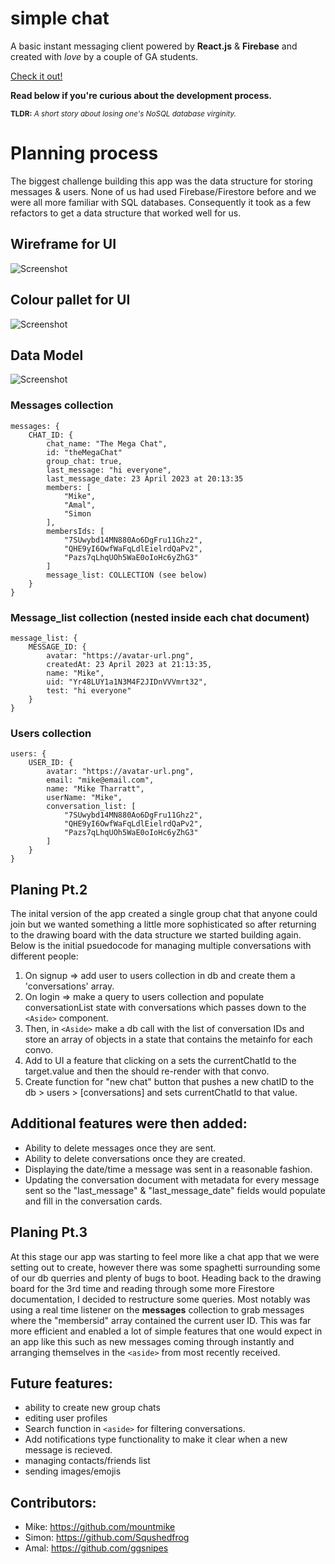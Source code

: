 # simple chat

A basic instant messaging client powered by **React.js** & **Firebase** and created with *love* by a couple of GA students.

[Check it out!](https://unsafe-chat.web.app/)

**Read below if you're curious about the development process.**

<sub>**TLDR:** *A short story about losing one's NoSQL database virginity.*</sub>

# Planning process

The biggest challenge building this app was the data structure for storing messages & users. None of us had used Firebase/Firestore before and we were all more familiar with SQL databases. Consequently it took as a few refactors to get a data structure that worked well for us.

## Wireframe for UI
![Screenshot](https://github.com/mountmike/simple-chat/blob/main/public/wireframe1.png)

## Colour pallet for UI
![Screenshot](https://github.com/mountmike/simple-chat/blob/main/public/colours.png)

## Data Model

![Screenshot](https://github.com/mountmike/simple-chat/blob/main/public/datamodel1.png)


### Messages collection
````   
messages: {
    CHAT_ID: {
        chat_name: "The Mega Chat",
        id: "theMegaChat"
        group_chat: true,
        last_message: "hi everyone",
        last_message_date: 23 April 2023 at 20:13:35
        members: [
            "Mike",
            "Amal",
            "Simon
        ],
        membersIds: [
            "7SUwybd14MN880Ao6DgFru11Ghz2",
            "QHE9yI6OwfWaFqLdlEielrdQaPv2",
            "Pazs7qLhqUOh5WaE0oIoHc6yZhG3"
        ]
        message_list: COLLECTION (see below)
    }
}

````
### Message_list collection (nested inside each chat document)
````   
message_list: {
    MESSAGE_ID: {
        avatar: "https://avatar-url.png",
        createdAt: 23 April 2023 at 21:13:35,
        name: "Mike",
        uid: "Yr48LUY1a1N3M4F2JIDnVVVmrt32",
        test: "hi everyone"
    }
}

````

### Users collection
````   
users: {
    USER_ID: {
        avatar: "https://avatar-url.png",
        email: "mike@email.com",
        name: "Mike Tharratt",
        userName: "Mike",
        conversation_list: [
            "7SUwybd14MN880Ao6DgFru11Ghz2",
            "QHE9yI6OwfWaFqLdlEielrdQaPv2",
            "Pazs7qLhqUOh5WaE0oIoHc6yZhG3"
        ]
    }
}
````

## Planing Pt.2

The inital version of the app created a single group chat that anyone could join but we wanted something a little more sophisticated so after returning to the drawing board with the data structure we started building again. Below is the initial psuedocode for managing multiple conversations with different people:

1. On signup => add user to users collection in db and create them a 'conversations' array.
2. On login => make a query to users collection and populate conversationList state with conversations which passes down to the `<Aside>` component.
3. Then, in `<Aside>` make a db call with the list of conversation IDs and store an array of objects in a state that contains the metainfo for each convo.
4. Add to UI a feature that clicking on a <ChatCard> sets the currentChatId to the target.value and then the <ChatBox> should re-render with that convo.
5. Create function for "new chat" button that pushes a new chatID to the db > users > [conversations] and sets currentChatId to that value.

  
## Additional features were then added:
- Ability to delete messages once they are sent.
- Ability to delete conversations once they are created.
- Displaying the date/time a message was sent in a reasonable fashion.
- Updating the conversation document with metadata for every message sent so the "last_message" & "last_message_date" fields would populate and fill in the conversation cards.

## Planing Pt.3

At this stage our app was starting to feel more like a chat app that we were setting out to create, however there was some spaghetti surrounding some of our db querries and plenty of bugs to boot. Heading back to the drawing board for the 3rd time and reading through some more Firestore documentation, I decided to restructure some queries. Most notably was using a real time listener on the **messages** collection to grab messages where the "membersid" array contained the current user ID. This was far more efficient and enabled a lot of simple features that one would expect in an app like this such as new messages coming through instantly and arranging themselves in the `<aside>` from most recently received.

## Future features:
- ability to create new group chats
- editing user profiles
- Search function in `<aside>` for filtering conversations.
- Add notifications type functionality to make it clear when a new message is recieved.
- managing contacts/friends list
- sending images/emojis

## Contributors:

- Mike: https://github.com/mountmike
- Simon: https://github.com/Squshedfrog
- Amal: https://github.com/ggsnipes